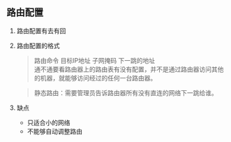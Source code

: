## 路由配置
1. 路由配置有去有回
2. 路由配置的格式
   > 路由命令 目标IP地址 子网掩码  下一跳的地址  
   > 通不通要看路由器上的路由表有没有配置，并不是通过路由器访问其他的机器，就能够访问经过的任何一台路由器。  

   > 静态路由：需要管理员告诉路由器所有没有直连的网络下一跳给谁。
3. 缺点
   * 只适合小的网络
   * 不能够自动调整路由